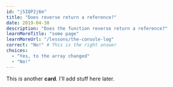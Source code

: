 ```yaml
---
id: "j5IQP2j6m"
title: "Does reverse return a reference?"
date: 2019-04-30
description: "Does the function reverse return a reference?"
learnMoreTitle: "some page"
learnMoreUrl: "/lessons/the-console-log"
correct: "No!" # This is the right answer
choices:
  - "Yes, to the array changed"
  - "No!"
---
```


This _is_ another **card**. I'll add stuff here later.
